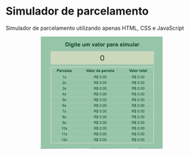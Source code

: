 # Simulador de parcelamento
Simulador de parcelamento utilizando apenas HTML, CSS e JavaScript

<p align="center">
  <img src="preview.gif">
</p>
